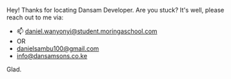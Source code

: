 Hey! Thanks for locating Dansam Developer.
Are you stuck? It's well, please reach out to me via:
- 📫 daniel.wanyonyi@student.moringaschool.com
- OR
- danielsambu100@gmail.com
- info@dansamsons.co.ke

Glad.

<!---
DanielSambu100/DanielSambu100 is a ✨ special ✨ repository because its `README.md` (this file) appears on your GitHub profile.
You can click the Preview link to take a look at your changes.
--->
